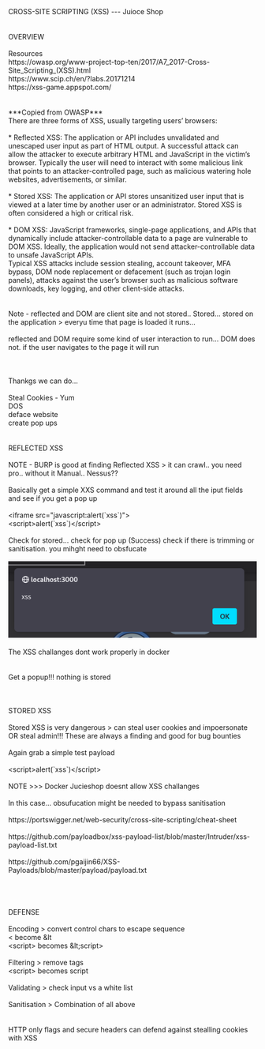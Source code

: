 <!DOCTYPE html  PUBLIC '-//W3C//DTD XHTML 1.0 Transitional//EN'  'http://www.w3.org/TR/xhtml1/DTD/xhtml1-transitional.dtd'><html xmlns="http://www.w3.org/1999/xhtml">
<head>
<meta content="text/html; charset=utf-8" http-equiv="Content-Type"/>
<title>Cross-Site Scripting (XSS)</title>
</head><body>CROSS-SITE SCRIPTING (XSS) --- Juioce Shop<br/>
<br/>
<br/>
OVERVIEW<br/>
<br/>
Resources<br/>
https://owasp.org/www-project-top-ten/2017/A7_2017-Cross-Site_Scripting_(XSS).html<br/>
https://www.scip.ch/en/?labs.20171214<br/>
https://xss-game.appspot.com/<br/>
<br/>
<br/>
***Copied from OWASP***<br/>
There are three forms of XSS, usually targeting users’ browsers:<br/>
<br/>
* Reflected XSS: The application or API includes unvalidated and unescaped user input as part of HTML output. A successful attack can allow the attacker to execute arbitrary HTML and JavaScript in the victim’s browser. Typically the user will need to interact with some malicious link that points to an attacker-controlled page, such as malicious watering hole websites, advertisements, or similar.<br/>
<br/>
* Stored XSS: The application or API stores unsanitized user input that is viewed at a later time by another user or an administrator. Stored XSS is often considered a high or critical risk.<br/>
<br/>
* DOM XSS: JavaScript frameworks, single-page applications, and APIs that dynamically include attacker-controllable data to a page are vulnerable to DOM XSS. Ideally, the application would not send attacker-controllable data to unsafe JavaScript APIs.<br/>
Typical XSS attacks include session stealing, account takeover, MFA bypass, DOM node replacement or defacement (such as trojan login panels), attacks against the user’s browser such as malicious software downloads, key logging, and other client-side attacks.<br/>
<br/>
<br/>
Note - reflected and DOM are client site and not stored.. Stored... stored on the application &gt; everyu time that page is loaded it runs...<br/>
<br/>
reflected and DOM require some kind of user interaction to run... DOM does not. if the user navigates to the page it will run<br/>
<br/>
<br/>
<br/>
Thankgs we can do...<br/>
<br/>
Steal Cookies - Yum<br/>
DOS<br/>
deface website<br/>
create pop ups<br/>
<br/>
<br/>
REFLECTED XSS<br/>
<br/>
NOTE - BURP is good at finding Reflected XSS &gt; it can crawl.. you need pro.. without it Manual.. Nessus??<br/>
<br/>
Basically get a simple XXS command and test it around all the iput fields and see if you get a pop up<br/>
<br/>
&lt;iframe src=&quot;javascript:alert(`xss`)&quot;&gt;<br/>
&lt;script&gt;alert(`xss`)&lt;/script&gt;<br/>
<br/>
Check for stored... check for pop up (Success) check if there is trimming or sanitisation. you mihght need to obsfucate<br/>
<br/>
<img src="image.png"/><br/>
<br/>
The XSS challanges dont work properly in docker<br/>
<br/>
<br/>
Get a popup!!! nothing is stored<br/>
<br/>
<br/>
<br/>
STORED XSS<br/>
<br/>
Stored XSS is very dangerous &gt; can steal user cookies and impoersonate OR steal admin!!! These are always a finding and good for bug bounties<br/>
<br/>
Again grab a simple test payload<br/>
<br/>
&lt;script&gt;alert(`xss`)&lt;/script&gt;<br/>
<br/>
NOTE &gt;&gt;&gt; Docker Jucieshop doesnt allow XSS challanges<br/>
<br/>
In this case... obsufucation might be needed to bypass sanitisation<br/>
<br/>
https://portswigger.net/web-security/cross-site-scripting/cheat-sheet<br/>
<br/>
https://github.com/payloadbox/xss-payload-list/blob/master/Intruder/xss-payload-list.txt<br/>
<br/>
https://github.com/pgaijin66/XSS-Payloads/blob/master/payload/payload.txt<br/>
<br/>
<br/>
<br/>
<br/>
DEFENSE<br/>
<br/>
Encoding &gt; convert control chars to escape sequence <br/>
&lt; become &amp;lt<br/>
&lt;script&gt; becomes &amp;lt;script&gt;<br/>
<br/>
Filtering &gt; remove tags<br/>
&lt;script&gt; becomes script<br/>
<br/>
Validating &gt; check input vs a white list<br/>
<br/>
Sanitisation &gt; Combination of all above<br/>
<br/>
<br/>
HTTP only flags and secure headers can defend against stealling cookies with XSS<br/>
<br/>
<br/>
<br/>
<br/>
</body></html>